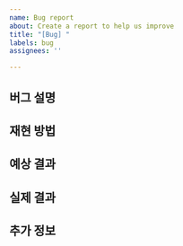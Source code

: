 ```yaml
---
name: Bug report
about: Create a report to help us improve
title: "[Bug] "
labels: bug
assignees: ''

---
```


## 버그 설명

<!-- 발생한 버그에 대해 간략하게 설명해주세요. -->

## 재현 방법

<!-- 1. [첫 번째 단계] -->
<!-- 2. [두 번째 단계] -->
<!-- 3. [세 번째 단계] -->

## 예상 결과

<!-- 어떤 결과가 예상되었는지 설명해주세요. -->

## 실제 결과

<!-- 실제 발생한 결과를 설명해주세요. -->

## 추가 정보

<!-- 버그와 관련된 추가 정보나 특이사항을 작성해주세요. -->
